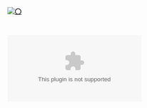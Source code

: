 [![⭕️](https://circleci.com/gh/omrilotan/omrilotan.github.io/tree/build.svg?style=svg)](https://circleci.com/gh/omrilotan/omrilotan.github.io/tree/build)

# ![I woke up like this](https://image.thum.io/get/https://omrilotan.com)
